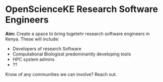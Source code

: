 # OpenScienceKE Research Software Engineers
**Aim:** Create a space to bring togetehr research software engineers in Kenya. These will include:
- Developers of research Software
- Computational Biologisst predominantly developing tools
- HPC system admins 
- ?? 

Know of any communities we can involve? Reach out. 
